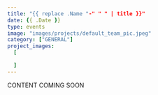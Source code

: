```yaml
---
title: "{{ replace .Name "-" " " | title }}"
date: {{ .Date }}
type: events
image: "images/projects/default_team_pic.jpeg"
category: ["GENERAL"]
project_images:
  [

  ]
---
```


CONTENT COMING SOON

